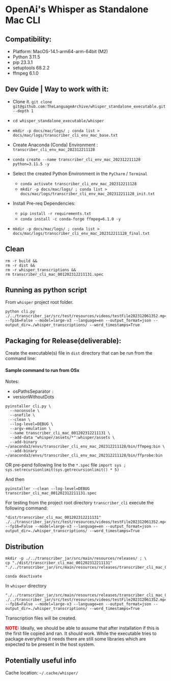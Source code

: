 
# OpenAi's Whisper   as   Standalone Mac CLI

## Compatibility:
- Platform:  MacOS-14.1-arm64-arm-64bit (M2)
- Python 3.11.5
- pip 23.3.1
- setuptools 68.2.2
- ffmpeg 6.1.0

## Dev Guide | Way to work with it:

- Clone it. `git clone git@github.com:TheLanguageArchive/whisper_standalone_executable.git --depth 1`
- `cd whisper_standalone_executable/whisper`
- `mkdir -p docs/mac/logs/ ; conda list > docs/mac/logs/transcriber_cli_env_mac_base.txt`
- Create Anaconda (Conda) Environment : `transcriber_cli_env_mac_202312211128`
- `conda create --name transcriber_cli_env_mac_202312211128 python=3.11.5 -y`
- Select the created Python Environment in the `PyCharm` / `Terminal`
  - `conda activate transcriber_cli_env_mac_202312211128`
  - `mkdir -p docs/mac/logs/ ; conda list > docs/mac/logs/transcriber_cli_env_mac_202312211128_init.txt`
- Install Pre-req Dependencies:
  - `pip install -r requirements.txt`
  - `conda install -c conda-forge ffmpeg=6.1.0 -y`

- `mkdir -p docs/mac/logs/ ; conda list > docs/mac/logs/transcriber_cli_env_mac_202312211128_final.txt`

## Clean

```
rm -r build &&
rm -r dist &&
rm -r whisper_transcriptions &&
rm transcriber_cli_mac_001202312211131.spec
```

## Running as python script

From `whisper` project root folder.

```
python cli.py ./../transcriber_jar/src/test/resources/videos/testFile202312061352.mp4 --fp16=False --model=large-v3 --language=en --output_format=json --output_dir=./whisper_transcriptions/ --word_timestamps=True
```

## Packaging for Release(deliverable):

Create the executable(s) file in `dist` directory that can be run from the command line: 

#### Sample command to run from OSx

Notes: 
- osPathsSeparator `:`
- versionWithoutDots

```
pyinstaller cli.py \
  --noconsole \
  --onefile \
  --clean \
  --log-level=DEBUG \
  --argv-emulation \
  --name transcriber_cli_mac_001202312211131 \
  --add-data "whisper/assets/*":whisper/assets \
  --add-binary ~/anaconda3/envs/transcriber_cli_env_mac_202312211128/bin/ffmpeg:bin \
  --add-binary ~/anaconda3/envs/transcriber_cli_env_mac_202312211128/bin/ffprobe:bin
```

OR pre-pend following line to the `*.spec` file `import sys ; sys.setrecursionlimit(sys.getrecursionlimit() * 5)`

And then
```
pyinstaller --clean --log-level=DEBUG transcriber_cli_mac_001202312211131.spec
```

For testing from the project root directory `transcriber_cli` execute the following command:

```
"dist/transcriber_cli_mac_001202312211131" ./../transcriber_jar/src/test/resources/videos/testFile202312061352.mp4 --fp16=False --model=large-v3 --language=en --output_format=json --output_dir=./whisper_transcriptions/ --word_timestamps=True
```

## Distribution

```
mkdir -p ./../transcriber_jar/src/main/resources/releases/ ; \
cp "./dist/transcriber_cli_mac_001202312211131" "./../transcriber_jar/src/main/resources/releases/transcriber_cli_mac_001202312211131" 
```

```
conda deactivate
```

In `whisper` directory
```
"./../transcriber_jar/src/main/resources/releases/transcriber_cli_mac_001202312211131" ./../transcriber_jar/src/test/resources/videos/testFile202312061352.mp4 --fp16=False --model=large-v3 --language=en --output_format=json --output_dir=./whisper_transcriptions/ --word_timestamps=True
```

Transcription files will be created.

<span style="color:red">**NOTE:**</span> Ideally, we should be able to assume that after installation if this is the first file copied and ran. It should work. While the executable tries to package everything it needs there are still some libraries which are expected to be present in the host system.

## Potentially useful info

Cache location: `~/.cache/whisper/`
